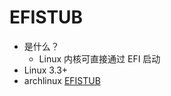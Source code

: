 # EFISTUB
* 是什么？
  * Linux 内核可直接通过 EFI 启动
* Linux 3.3+
* archlinux [EFISTUB](https://wiki.archlinux.org/index.php/EFISTUB)
